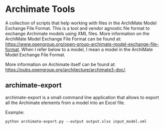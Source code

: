# Archimate Tools
A collection of scripts that help working with files in the ArchiMate Model Exchange File Format. This is a tool and vendor agnostic file format to exchange Archimate models using XML files. More information on the ArchiMate Model Exchange File Format can be found at: https://www.opengroup.org/open-group-archimate-model-exchange-file-format. When I refer below to a model, I mean a model in the ArchiMate Model Exchange File Format.

More information on Archimate itself can be found at: https://pubs.opengroup.org/architecture/archimate3-doc/.

## archimate-export
archimate-export is a small command line application that allows to export all the Archimate elements from a model into an Excel file.

Example:
```shell
python archimate-export.py --output output.xlsx input_model.xml
```